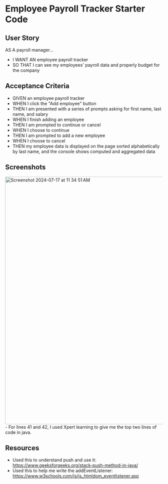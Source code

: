 # Employee Payroll Tracker Starter Code

## User Story

AS A payroll manager...
- I WANT AN employee payroll tracker
- SO THAT I can see my employees' payroll data and properly budget for the company

## Acceptance Criteria

- GIVEN an employee payroll tracker
- WHEN I click the "Add employee" button
- THEN I am presented with a series of prompts asking for first name, last name, and salary
- WHEN I finish adding an employee
- THEN I am prompted to continue or cancel
- WHEN I choose to continue
- THEN I am prompted to add a new employee
- WHEN I choose to cancel
- THEN my employee data is displayed on the page sorted alphabetically by last name, and the console shows computed and aggregated data

## Screenshots 

<img width="790" alt="Screenshot 2024-07-17 at 11 34 51 AM" src="https://github.com/user-attachments/assets/703e8f3b-a29a-4009-bc51-326fd95aa835">
- For lines 41 and 42, I used Xpert learning to give me the top two lines of code in java. 

## Resources

- Used this to understand push and use it: https://www.geeksforgeeks.org/stack-push-method-in-java/ 
- Used this to help me write the addEventListener: https://www.w3schools.com/js/js_htmldom_eventlistener.asp 
